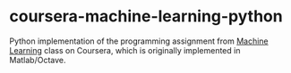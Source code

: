 # coursera-machine-learning-python

Python implementation of the programming assignment from [Machine Learning](https://www.coursera.org/learn/machine-learning) class on Coursera, which is originally implemented in Matlab/Octave.
